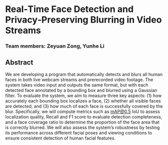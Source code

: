 # Real‑Time Face Detection and Privacy‑Preserving Blurring in Video Streams

### Team members: Zeyuan Zong, Yunhe Li

## Abstract
We are developing a program that automatically detects and blurs all human faces in both live webcam streams and prerecorded video footage. The system takes video input and outputs the same format, but with each detected face annotated by a bounding box and blurred using a Gaussian filter. To evaluate the system, we aim to measure three key aspects: (1) how accurately each bounding box localizes a face, (2) whether all visible faces are detected, and (3) how much of each face is successfully covered by the blur. Specifically, we will compute metrics such as mAP@0.5 IoU to assess localization quality, Recall and F1 score to evaluate detection completeness, and a face coverage ratio to determine the proportion of the face area that is correctly blurred. We will also assess the system’s robustness by testing its performance across different facial poses and viewing conditions to ensure consistent detection of human facial features.